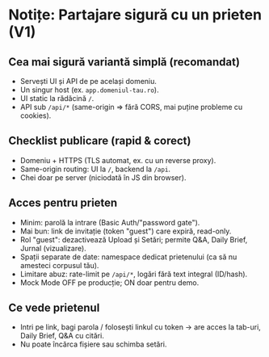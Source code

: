 # Notițe: Partajare sigură cu un prieten (V1)

## Cea mai sigură variantă simplă (recomandat)
- Servești UI și API de pe același domeniu.
- Un singur host (ex. `app.domeniul-tau.ro`).
- UI static la rădăcină `/`.
- API sub `/api/*` (same-origin ⇒ fără CORS, mai puține probleme cu cookies).

## Checklist publicare (rapid & corect)
- Domeniu + HTTPS (TLS automat, ex. cu un reverse proxy).
- Same-origin routing: UI la `/`, backend la `/api`.
- Chei doar pe server (niciodată în JS din browser).

## Acces pentru prieten
- Minim: parolă la intrare (Basic Auth/"password gate").
- Mai bun: link de invitație (token "guest") care expiră, read-only.
- Rol "guest": dezactivează Upload și Setări; permite Q&A, Daily Brief, Jurnal (vizualizare).
- Spații separate de date: namespace dedicat prietenului (ca să nu amesteci corpusul tău).
- Limitare abuz: rate-limit pe `/api/*`, logări fără text integral (ID/hash).
- Mock Mode OFF pe producție; ON doar pentru demo.

## Ce vede prietenul
- Intri pe link, bagi parola / folosești linkul cu token → are acces la tab-uri, Daily Brief, Q&A cu citări.
- Nu poate încărca fișiere sau schimba setări.
